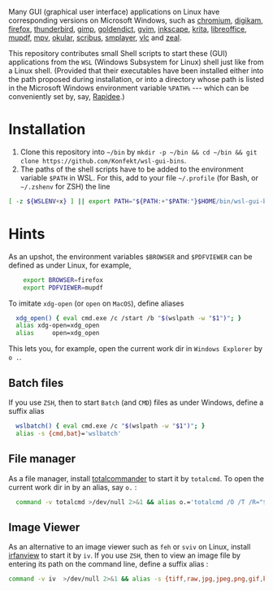 Many GUI (graphical user interface) applications on Linux have corresponding versions on Microsoft Windows, such as [chromium](https://chocolatey.org/packages/chromium), [digikam](https://chocolatey.org/packages/digikam), [firefox](https://chocolatey.org/packages/firefox), [thunderbird](https://chocolatey.org/packages/thunderbird), [gimp](https://chocolatey.org/packages/gimp), [goldendict](https://chocolatey.org/packages/goldendict), [gvim](https://chocolatey.org/packages/vim), [inkscape](https://chocolatey.org/packages/inkscape), [krita](https://chocolatey.org/packages/krita), [libreoffice](https://chocolatey.org/packages/libreoffice), [mupdf](https://chocolatey.org/packages/mupdf), [mpv](https://chocolatey.org/packages/mpv), [okular](https://chocolatey.org/packages/okular), [scribus](https://chocolatey.org/packages/scribus), [smplayer](https://chocolatey.org/packages/smplayer), [vlc](https://chocolatey.org/packages/vlc) and [zeal](https://chocolatey.org/packages/zeal).

This repository contributes small Shell scripts to start these (GUI) applications from the `WSL` (Windows Subsystem for Linux) shell just like from a Linux shell.
(Provided that their executables have been installed either into the path proposed during installation, or into a directory whose path is listed in the Microsoft Windows environment variable `%PATH%` --- which can be conveniently set by, say, [Rapidee](https://www.rapidee.com).)

# Installation

1. Clone this repository into `~/bin` by `mkdir -p ~/bin && cd ~/bin && git clone https://github.com/Konfekt/wsl-gui-bins`.
2. The paths of the shell scripts have to be added to the environment variable `$PATH` in WSL.
    For this, add to your file `~/.profile` (for Bash, or `~/.zshenv` for ZSH) the line

```sh
[ -z ${WSLENV+x} ] || export PATH="${PATH:+"$PATH:"}$HOME/bin/wsl-gui-bins"
```

# Hints

As an upshot, the environment variables `$BROWSER` and `$PDFVIEWER` can be defined as under Linux, for example,

```sh
    export BROWSER=firefox
    export PDFVIEWER=mupdf
```

To imitate `xdg-open` (or `open` on `MacOS`), define aliases

```sh
  xdg_open() { eval cmd.exe /c /start /b "$(wslpath -w "$1")"; }
  alias xdg-open=xdg_open
  alias     open=xdg_open
```

This lets you, for example, open the current work dir in `Windows Explorer` by `o .`.

## Batch files

If you use `ZSH`, then to start `Batch` (and `CMD`) files as under Windows, define a suffix alias

```sh
  wslbatch() { eval cmd.exe /c "$(wslpath -w "$1")"; }
  alias -s {cmd,bat}='wslbatch'
```

## File manager

As a file manager, install [totalcommander](https://chocolatey.org/packages/totalcommander) to start it by `totalcmd`.
To open the current work dir in by an alias, say `o.` :

```sh
  command -v totalcmd >/dev/null 2>&1 && alias o.='totalcmd /O /T /R="$(wslpath -w "$(pwd)")"'
```

## Image Viewer

As an alternative to an image viewer such as `feh` or `sviv` on Linux, install [irfanview](https://chocolatey.org/packages/irfanview) to start it by `iv`.
If you use `ZSH`, then to view an image file by entering its path on the command line, define a suffix alias :

```sh
command -v iv  >/dev/null 2>&1 && alias -s {tiff,raw,jpg,jpeg,png,gif,bmp}='iv'
```


